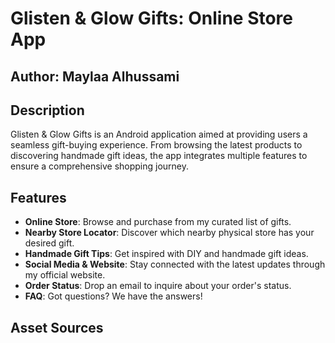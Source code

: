# Glisten & Glow Gifts: Online Store App

## Author: Maylaa Alhussami

## Description

Glisten & Glow Gifts is an Android application aimed at providing users a seamless gift-buying experience. From browsing the latest products to discovering handmade gift ideas, the app integrates multiple features to ensure a comprehensive shopping journey.

## Features

 - **Online Store**: Browse and purchase from my curated list of gifts.
 - **Nearby Store Locator**: Discover which nearby physical store has your desired gift.
 - **Handmade Gift Tips**: Get inspired with DIY and handmade gift ideas.
 - **Social Media & Website**: Stay connected with the latest updates through my official website.
 - **Order Status**: Drop an email to inquire about your order's status.
 - **FAQ**: Got questions? We have the answers!

 ## Asset Sources
